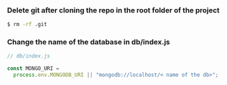 ### Delete git after cloning the repo in the root folder of the project

```bash
$ rm -rf .git
```

### Change the name of the database in db/index.js

```js
// db/index.js

const MONGO_URI =
  process.env.MONGODB_URI || "mongodb://localhost/< name of the db>";
```
